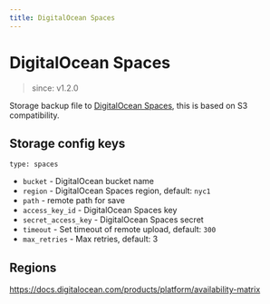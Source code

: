 ```yaml
---
title: DigitalOcean Spaces
---
```


# DigitalOcean Spaces

> since: v1.2.0

Storage backup file to [DigitalOcean Spaces](https://www.digitalocean.com/products/spaces/), this is based on S3 compatibility.

## Storage config keys

`type: spaces`

- `bucket` - DigitalOcean bucket name
- `region` - DigitalOcean Spaces region, default: `nyc1`
- `path` - remote path for save
- `access_key_id` - DigitalOcean Spaces key
- `secret_access_key` - DigitalOcean Spaces secret
- `timeout` - Set timeout of remote upload, default: `300`
- `max_retries` - Max retries, default: 3

## Regions

https://docs.digitalocean.com/products/platform/availability-matrix
